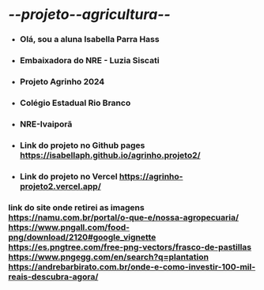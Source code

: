 # _--_projeto_--_agricultura_--_

- ### Olá, sou a aluna Isabella Parra Hass
- ### Embaixadora do NRE - Luzia Siscati
- ### Projeto Agrinho 2024
- ### Colégio Estadual Rio Branco
- ### NRE-Ivaiporã
- ### Link do projeto no Github pages https://isabellaph.github.io/agrinho.projeto2/
- ### Link do projeto no Vercel https://agrinho-projeto2.vercel.app/
### link do site onde retirei as imagens https://namu.com.br/portal/o-que-e/nossa-agropecuaria/  https://www.pngall.com/food-png/download/2120#google_vignette https://es.pngtree.com/free-png-vectors/frasco-de-pastillas https://www.pngegg.com/en/search?q=plantation https://andrebarbirato.com.br/onde-e-como-investir-100-mil-reais-descubra-agora/

